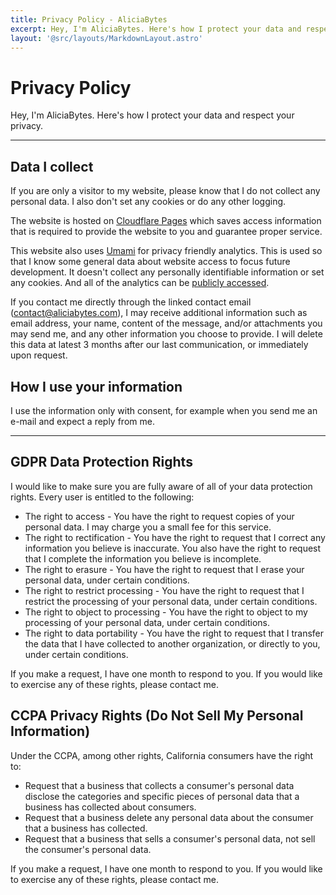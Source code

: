 ```yaml
---
title: Privacy Policy - AliciaBytes
excerpt: Hey, I'm AliciaBytes. Here's how I protect your data and respect your privacy.
layout: '@src/layouts/MarkdownLayout.astro'
---
```


# Privacy Policy

Hey, I'm AliciaBytes. Here's how I protect your data and respect your privacy.

---

## Data I collect

If you are only a visitor to my website, please know that I do not collect any personal data. I also don't set any cookies or do any other logging.

The website is hosted on [Cloudflare Pages](https://pages.cloudflare.com/) which saves access information that is required to provide the website to you and guarantee proper service.

This website also uses [Umami](https://umami.is/) for privacy friendly analytics. This is used so that I know some general data about website access to focus future development. It doesn't collect any personally identifiable information or set any cookies. And all of the analytics can be [publicly accessed](https://cloud.umami.is/share/QYKCcB0JNBXkQyGW/www.aliciabytes.com).

If you contact me directly through the linked contact email ([contact@aliciabytes.com](mailto:contact@aliciabytes.com)), I may receive additional information such as email address, your name, content of the message, and/or attachments you may send me, and any other information you choose to provide. I will delete this data at latest 3 months after our last communication, or immediately upon request.

## How I use your information

I use the information only with consent, for example when you send me an e-mail and expect a reply from me.

---

## GDPR Data Protection Rights

I would like to make sure you are fully aware of all of your data protection rights. Every user is entitled to the following:

- The right to access - You have the right to request copies of your personal data. I may charge you a small fee for this service.
- The right to rectification - You have the right to request that I correct any information you believe is inaccurate. You also have the right to request that I complete the information you believe is incomplete.
- The right to erasure - You have the right to request that I erase your personal data, under certain conditions.
- The right to restrict processing - You have the right to request that I restrict the processing of your personal data, under certain conditions.
- The right to object to processing - You have the right to object to my processing of your personal data, under certain conditions.
- The right to data portability - You have the right to request that I transfer the data that I have collected to another organization, or directly to you, under certain conditions.

If you make a request, I have one month to respond to you. If you would like to exercise any of these rights, please contact me.

## CCPA Privacy Rights (Do Not Sell My Personal Information)

Under the CCPA, among other rights, California consumers have the right to:

- Request that a business that collects a consumer's personal data disclose the categories and specific pieces of personal data that a business has collected about consumers.
- Request that a business delete any personal data about the consumer that a business has collected.
- Request that a business that sells a consumer's personal data, not sell the consumer's personal data.

If you make a request, I have one month to respond to you. If you would like to exercise any of these rights, please contact me.
